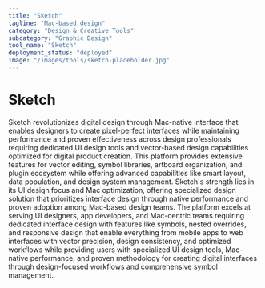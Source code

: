 ```yaml
---
title: "Sketch"
tagline: "Mac-based design"
category: "Design & Creative Tools"
subcategory: "Graphic Design"
tool_name: "Sketch"
deployment_status: "deployed"
image: "/images/tools/sketch-placeholder.jpg"
---
```


# Sketch

Sketch revolutionizes digital design through Mac-native interface that enables designers to create pixel-perfect interfaces while maintaining performance and proven effectiveness across design professionals requiring dedicated UI design tools and vector-based design capabilities optimized for digital product creation. This platform provides extensive features for vector editing, symbol libraries, artboard organization, and plugin ecosystem while offering advanced capabilities like smart layout, data population, and design system management. Sketch's strength lies in its UI design focus and Mac optimization, offering specialized design solution that prioritizes interface design through native performance and proven adoption among Mac-based design teams. The platform excels at serving UI designers, app developers, and Mac-centric teams requiring dedicated interface design with features like symbols, nested overrides, and responsive design that enable everything from mobile apps to web interfaces with vector precision, design consistency, and optimized workflows while providing users with specialized UI design tools, Mac-native performance, and proven methodology for creating digital interfaces through design-focused workflows and comprehensive symbol management.